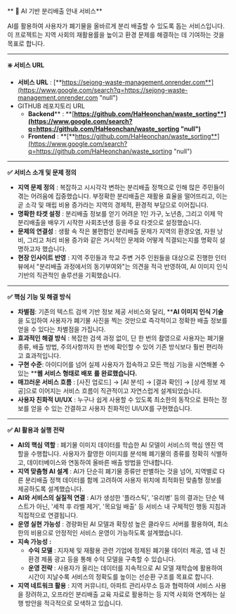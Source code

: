 ** 🌿 AI 기반 분리배출 안내 서비스**

AI를 활용하여 사용자가 폐기물을 올바르게 분리 배출할 수 있도록 돕는 서비스입니다. 이 프로젝트는 지역 사회의 재활용률을 높이고 환경 문제를 해결하는 데 기여하는 것을 목표로 합니다.

---

**❇️ 서비스 URL**

* ****서비스 URL**** : [**https://sejong-waste-management.onrender.com**](https://www.google.com/search?q=https://sejong-waste-management.onrender.com "null")
* GITHUB 레포지토리 URL
  * ****Backend****** : **[**https://github.com/HaHeonchan/waste_sorting**](https://www.google.com/search?q=https://github.com/HaHeonchan/waste_sorting "null")**
  * ******Frontend****** : **[**https://github.com/HaHeonchan/waste_sorting**](https://www.google.com/search?q=https://github.com/HaHeonchan/waste_sorting "null")

---

**✅ 서비스 소개 및 문제 정의**

* ****지역 문제 정의**** : 복잡하고 시시각각 변하는 분리배출 정책으로 인해 많은 주민들이 겪는 어려움에 집중했습니다. 부정확한 분리배출은 재활용 효율을 떨어뜨리고, 이는 곧 소각 및 매립 비용 증가라는 지역의 경제적, 환경적 부담으로 이어집니다.
* ****명확한 타겟 설정**** : 분리배출 정보를 얻기 어려운 1인 가구, 노년층, 그리고 이제 막 분리배출을 배우기 시작한 사회초년생 등을 주요 타겟으로 설정했습니다.
* ****문제의 연결성**** : 생활 속 작은 불편함인 분리배출 문제가 지역의 환경오염, 자원 낭비, 그리고 처리 비용 증가와 같은 거시적인 문제와 어떻게 직결되는지를 명확히 설명하고자 했습니다.
* ****현장 인사이트 반영**** : 지역 주민들과 학교 주변 거주 인원들을 대상으로 진행한 인터뷰에서 "분리배출 과정에서의 동기부여와"는 의견을 적극 반영하여, AI 이미지 인식 기반의 직관적인 솔루션을 기획했습니다.

---

**✅ 핵심 기능 및 해결 방식**

* ****차별점****: 기존의 텍스트 검색 기반 정보 제공 서비스와 달리, ******AI 이미지 인식 기술**** 을 도입하여 사용자가 폐기물 사진을 찍는 것만으로 즉각적이고 정확한 배출 정보를 얻을 수 있다는 차별점을 가집니다.
* ****효과적인 해결 방식**** : 복잡한 검색 과정 없이, 단 한 번의 촬영으로 사용자는 폐기물 종류, 배출 방법, 주의사항까지 한 번에 확인할 수 있어 기존 방식보다 훨씬 편리하고 효과적입니다.
* ****구현 수준****: 아이디어를 넘어 실제 사용자가 접속하고 모든 핵심 기능을 시연해볼 수 있는 ******웹 서비스 형태로 배포**** **를 완료했습니다.**
* ****매끄러운 서비스 흐름**** : [사진 업로드] → [AI 분석] → [결과 확인] → [상세 정보 제공]으로 이어지는 서비스 흐름이 직관적이고 자연스럽게 설계되었습니다.
* ****사용자 친화적 UI/UX**** : 누구나 쉽게 사용할 수 있도록 최소한의 동작으로 원하는 정보를 얻을 수 있는 간결하고 사용자 친화적인 UI/UX를 구현했습니다.

---

**✅ AI 활용과 실행 전략**

* ****AI의 핵심 역할**** : 폐기물 이미지 데이터를 학습한 AI 모델이 서비스의 핵심 엔진 역할을 수행합니다. 사용자가 촬영한 이미지를 분석해 폐기물의 종류를 정확히 식별하고, 데이터베이스와 연동하여 올바른 배출 방법을 안내합니다.
* ****지역 맞춤형 AI 설계**** : AI가 단순히 폐기물 종류만 판별하는 것을 넘어, 지역별로 다른 분리배출 정책 데이터를 함께 고려하여 사용자 위치에 최적화된 맞춤형 정보를 제공하도록 설계했습니다.
* ****AI와 서비스의 실질적 연결**** : AI가 생성한 '플라스틱', '유리병' 등의 결과는 단순 텍스트가 아닌, '세척 후 라벨 제거', '목요일 배출' 등 서비스 내 구체적인 행동 지침과 직접적으로 연결됩니다.
* ****운영 실현 가능성**** : 경량화된 AI 모델과 확장성 높은 클라우드 서버를 활용하여, 최소한의 비용으로 안정적인 서비스 운영이 가능하도록 설계했습니다.
* ****지속 가능성**** **:**
  * ****수익 모델**** : 지자체 및 재활용 관련 기업에 정제된 폐기물 데이터 제공, 앱 내 친환경 제품 광고 등을 통해 수익 모델을 구축할 수 있습니다.
  * ****운영 전략**** : 사용자가 올리는 데이터를 지속적으로 AI 모델 재학습에 활용하여 시간이 지날수록 서비스의 정확도를 높이는 선순환 구조를 목표로 합니다.
* ****지역 네트워크 활용**** : 지역 커뮤니티, 아파트 관리사무소 등과 협력하여 서비스 사용을 장려하고, 오프라인 분리배출 교육 자료로 활용하는 등 지역 사회와 연계하는 실행 방안을 적극적으로 모색하고 있습니다.
